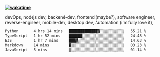 **[![wakatime](https://wakatime.com/badge/user/87646243-158a-4241-a3cb-668e1fa2dbb8.svg)](https://wakatime.com/@87646243-158a-4241-a3cb-668e1fa2dbb8?style=plastic)**


devOps, nodejs dev, backend-dev, frontend (maybe?), software engineer, reverse-engineer, mobile-dev, desktop dev, Automation (i'm fully love it), 

<!--START_SECTION:waka-->

```txt
Python       4 hrs 14 mins   █████████████▓░░░░░░░░░░░   55.21 %
TypeScript   1 hr 52 mins    ██████░░░░░░░░░░░░░░░░░░░   24.48 %
EJS          1 hr 7 mins     ███▓░░░░░░░░░░░░░░░░░░░░░   14.63 %
Markdown     14 mins         ▓░░░░░░░░░░░░░░░░░░░░░░░░   03.23 %
JavaScript   5 mins          ▒░░░░░░░░░░░░░░░░░░░░░░░░   01.14 %
```

<!--END_SECTION:waka-->
